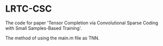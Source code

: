# LRTC-CSC
The code for paper 'Tensor Completion via Convolutional Sparse Coding with Small Samples-Based Training'.

The method of using the main.m file as TNN.
